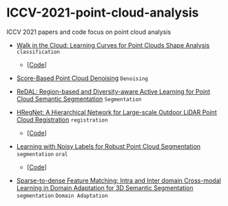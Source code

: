 # ICCV-2021-point-cloud-analysis
ICCV 2021 papers and code focus on point cloud analysis


- [Walk in the Cloud: Learning Curves for Point Clouds Shape Analysis](https://arxiv.org/abs/2105.01288) `classification` 
  - [[Code](https://github.com/tiangexiang/CurveNet)]

- [Score-Based Point Cloud Denoising](https://arxiv.org/abs/2107.10981) `Denoising`

- [ReDAL: Region-based and Diversity-aware Active Learning for Point Cloud Semantic Segmentation](https://arxiv.org/abs/2107.11769) `Segmentation`

- [HRegNet: A Hierarchical Network for Large-scale Outdoor LiDAR Point Cloud Registration](https://arxiv.org/abs/2107.11992) `registration`
  - [[Code](https://ispc-group.github.io/hregnet)]

- [Learning with Noisy Labels for Robust Point Cloud Segmentation](https://arxiv.org/abs/2107.14230) `segmentation` `oral`
  - [[Code](https://shuquanye.com/PNAL_website/)]

- [Sparse-to-dense Feature Matching: Intra and Inter domain Cross-modal Learning in Domain Adaptation for 3D Semantic Segmentation](https://arxiv.org/abs/2107.14724) `segmentation` `Domain Adaptation`
